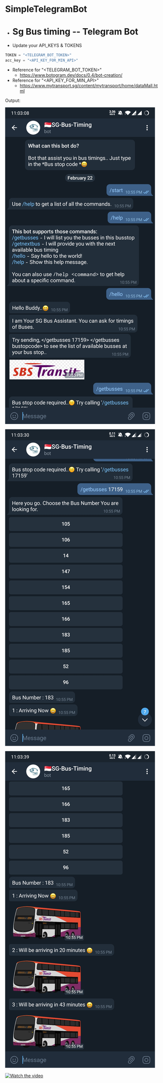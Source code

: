 # SimpleTelegramBot

- # Sg Bus timing -- Telegram Bot


- Update your API_KEYS & TOKENS
```python
TOKEN = "<TELEGRAM_BOT_TOKEN>"
acc_key = "<API_KEY_FOR_MIN_API>"
```

- Reference for "<TELEGRAM_BOT_TOKEN>"
	- https://www.botogram.dev/docs/0.4/bot-creation/
- Reference for "<API_KEY_FOR_MIN_API>"
	- https://www.mytransport.sg/content/mytransport/home/dataMall.html


Output:

![./telegram_bot_output.png](./telegram_bot_output.jpg)

![./telegram_bot_output1.png](./telegram_bot_output1.jpg)

![./telegram_bot_output1.png](./telegram_bot_output2.jpg)

[![Watch the video](https://img.youtube.com/vi/6DBSEdOVnBU/maxresdefault.jpg)](https://youtu.be/6DBSEdOVnBU)

